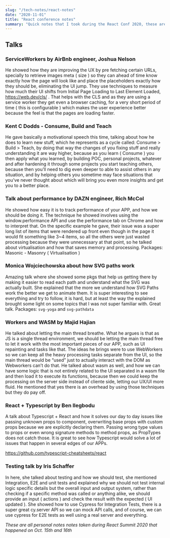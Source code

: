 ```yaml
---
slug: "/tech-notes/react-notes"
date: "2020-11-01"
title: "React conference notes"
summary: "Quick notes that I took during the React Conf 2020, these are all personal notes"
---
```

## Talks

### ServiceWorkers by AirBnb engineer, Joshua Nelson
He showed how they are improving the UX by pre fetching certain URLs, specially to retrieve images meta ( size ) so they can ahead of time know exactly how the page will look like and place the placeholders exactly how they should be, eliminating the UI jump. They use techniques to measure how much their UI shifts from Initial Page Loading to Last Element Loaded, https://web.dev/cls/ .  That helps with the CLS and as they are using a service worker they get even a browser caching, for a very short period of time ( this is configurable ) which makes the user experience better because the feel is that the pages are loading faster.

### Kent C Dodds - Consume, Build and Teach 
He gave basically a motivational speech this time, talking about how he does to learn new stuff, which he represents as a cycle called: Consume > Build > Teach, by doing that way the changes of you fixing stuff and really understanding it are way higher, because as you learn ( Consume ) you then apply what you learned, by building POC, personal projects, whatever and after hardening it through some projects you start teaching others, because then you’ll need to dig even deeper to able to assist others in any situation, and by helping others you sometime may face situations that you’ve never thought about which will bring you even more insights and get you to a better place.

### Talk about performance by DAZN engineer, Rich McCol
He showed how easy it is to track performance of your APP, and how we should be doing it. The technique he showed involves using the window.performance API and use the performance tab on Chrome and how to interpret that. On the specific example he gave, their issue was a super long list of items that were rendered up front even though in the page it would fit something like 3~4 items, so all the others were just wasted processing because they were unnecessary at that point, so he talked about virtualisation and how that saves memory and processing.
Packages: Masonic - Masonry ( Virtualisation )

### Monica Wojciechowska about how SVG paths work
Amazing talk where she showed some pkgs that help us getting there by making it easier to read each path and understand what the SVG was actually built. She explained that the more we understand how SVG Paths work the better we get to animate them. It is super interesting to see everything and try to follow, it is hard, but at least the way the explained brought some light on some topics that I was not super familiar with. Great talk.
Packages: `svg-yoga` and `svg-pathdata`

### Workers and WASM by Majid Hajian
He talked about letting the main thread breathe. What he argues is that as JS is a single thread environment, we should be letting the main thread free to let it work with the most important pieces of our APP, such as UI repainting and tasks like that. The ideas he brings were to use WebWorkers so we can keep all the heavy processing tasks separate from the UI, so the main thread would be “used” just to actually interact with the DOM as Webworkers can’t do that. He talked about wasm as well, and how we can have some logic that is not entirely related to the UI separated in a wasm file and then load it to execute its functions, because then we could keep the processing  on the server side instead of cliente side, letting our UX/UI more fluid. He mentioned that yes there is an overhead by using those techniques but they do pay off.

### React + Typescript by Ben Ilegbodu
A talk about Typescript + React and how it solves our day to day issues like passing unknown props to component, overwriting base props with custom props because we are explicitly declaring them. Passing wrong type values to props or even wrong signature methods to method props, as PropTypes does not catch those. It is great to see how Typescript would solve a lot of issues that happen in several edges of our APPs.

https://github.com/typescript-cheatsheets/react

### Testing talk by Iris Schaffer
In here, she talked about testing and how we should test, she mentioned Integration, E2E and unit tests and explained why we should not test internal logic specific details but the overall input and output system, rather than checking if a specific method was called or anything alike, we should provide an input ( actions ) and check the result with the expected ( UI updated ). She showed how to use Cypress for Integration Tests, there is a super great cy.server API so we can mock API calls, and of course, we can use cypress for E2E tests as well using a real server and everything.


*These are all personal notes notes taken during React Summit 2020 that happened on Oct. 15th and 16th*

